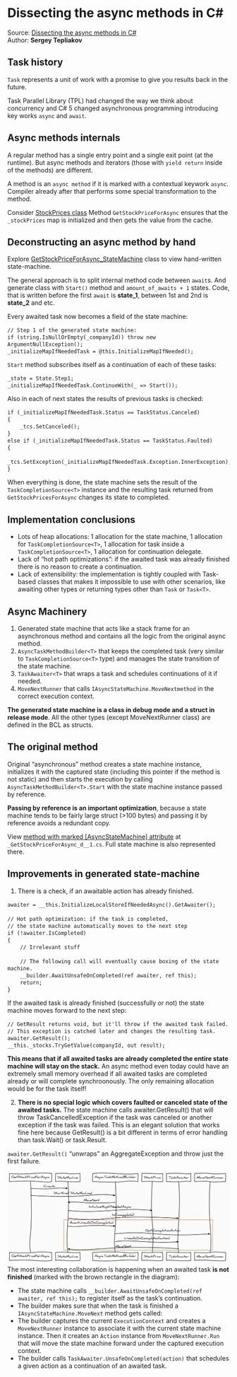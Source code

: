# Dissecting the async methods in C#
Source: [Dissecting the async methods in C#](https://devblogs.microsoft.com/premier-developer/dissecting-the-async-methods-in-c/)  
Author: **Sergey Tepliakov**

## Task history
`Task` represents a unit of work with a promise to give you results back in the future.

Task Parallel Library (TPL) had changed the way we think about concurrency and C# 5 changed asynchronous programming introducing key works `async` and `await`.

## Async methods internals
A regular method has a single entry point and a single exit point (at the runtime). But async methods and iterators (those with `yield return` inside of the methods) are different.

A method is an `async method` if it is marked with a contextual keywork `async`. Compiler already after that performs some special transformation to the method.

Consider [StockPrices class](./StockPrices.cs)
Method `GetStockPriceForAsync` ensures that the `_stockPrices` map is initialized and then gets the value from the cache.

## Deconstructing an async method by hand
Explore [GetStockPriceForAsync_StateMachine](./GetStockPriceForAsync_StateMachine.cs) class to view hand-written state-machine.

The general approach is to split internal method code between `await`s. And generate class with `Start()` method and `amount_of_awaits + 1` states.
Code, that is written before the first `await` is **state_1**, between 1st and 2nd is **state_2** and etc.

Every awaited task now becomes a field of the state machine:
```
// Step 1 of the generated state machine:
if (string.IsNullOrEmpty(_companyId)) throw new ArgumentNullException();
_initializeMapIfNeededTask = @this.InitializeMapIfNeeded();
```

`Start` method subscribes itself as a continuation of each of these tasks:
```
_state = State.Step1;
_initializeMapIfNeededTask.ContinueWith(_ => Start());
```

Also in each of next states the results of previous tasks is checked:
```
if (_initializeMapIfNeededTask.Status == TaskStatus.Canceled)
{
    _tcs.SetCanceled();
}
else if (_initializeMapIfNeededTask.Status == TaskStatus.Faulted)
{
    _tcs.SetException(_initializeMapIfNeededTask.Exception.InnerException);
}
```

When everything is done, the state machine sets the result of the `TaskCompletionSource<T>` instance and the resulting task returned from `GetStockPricesForAsync` changes its state to completed.

## Implementation conclusions
- Lots of heap allocations: 1 allocation for the state machine, 1 allocation for `TaskCompletionSource<T>`, 1 allocation for task inside a `TaskCompletionSource<T>`, 1 allocation for continuation delegate.
- Lack of “hot path optimizations”: if the awaited task was already finished there is no reason to create a continuation.
- Lack of extensibility: the implementation is tightly coupled with Task-based classes that makes it impossible to use with other scenarios, like awaiting other types or returning types other than `Task` or `Task<T>`.

## Async Machinery
1. Generated state machine that acts like a stack frame for an asynchronous method and contains all the logic from the original async method.
2. `AsyncTaskMethodBuilder<T>` that keeps the completed task (very similar to `TaskCompletionSource<T>` type) and manages the state transition of the state machine.
3. `TaskAwaiter<T>` that wraps a task and schedules continuations of it if needed.
4. `MoveNextRunner` that calls `IAsyncStateMachine.MoveNextmethod` in the correct execution context.

**The generated state machine is a class in debug mode and a struct in release mode**. All the other types (except MoveNextRunner class) are defined in the BCL as structs.

## The original method
Original “asynchronous” method creates a state machine instance, initializes it with the captured state (including this pointer if the method is not static) and then starts the execution by calling `AsyncTaskMethodBuilder<T>.Start` with the state machine instance passed by reference.

**Passing by reference is an important optimization**, because a state machine tends to be fairly large struct (>100 bytes) and passing it by reference avoids a redundant copy.

View [method with marked [AsyncStateMachine] attribute](./_GetStockPriceForAsync_d__1.cs) at `_GetStockPriceForAsync_d__1.cs`. Full state machine is also represented there.

## Improvements in generated state-machine
1. There is a check, if an awaitable action has already finished.
```
awaiter = __this.InitializeLocalStoreIfNeededAsync().GetAwaiter();
 
// Hot path optimization: if the task is completed,
// the state machine automatically moves to the next step
if (!awaiter.IsCompleted)
{
    // Irrelevant stuff
 
    // The following call will eventually cause boxing of the state machine.
    __builder.AwaitUnsafeOnCompleted(ref awaiter, ref this);
    return;
}
```

If the awaited task is already finished (successfully or not) the state machine moves forward to the next step:
```
// GetResult returns void, but it'll throw if the awaited task failed.
// This exception is catched later and changes the resulting task.
awaiter.GetResult();
__this._stocks.TryGetValue(companyId, out result);
```

**This means that if all awaited tasks are already completed the entire state machine will stay on the stack.** An async method even today could have an extremely small memory overhead if all awaited tasks are completed already or will complete synchroonously. The only remaining allocation would be for the task itself!

2. **There is no special logic which covers faulted or canceled state of the awaited tasks.** The state machine calls awaiter.GetResult() that will throw TaskCancelledException if the task was canceled or another exception if the task was failed. This is an elegant solution that works fine here because GetResult() is a bit different in terms of error handling than task.Wait() or task.Result.

`awaiter.GetResult()` “unwraps” an AggregateException and throw just the first failure.

![StateMachine](StateMachine.png)
The most interesting collaboration is happening when an awaited task **is not finished** (marked with the brown rectangle in the diagram):

- The state machine calls `__builder.AwaitUnsafeOnCompleted(ref awaiter, ref this);` to register itself as the task’s continuation.
- The builder makes sure that when the task is finished a `IAsyncStateMachine.MoveNext` method gets called:
- The builder captures the current `ExecutionContext` and creates a `MoveNextRunner` instance to associate it with the current state machine instance. Then it creates an `Action` instance from `MoveNextRunner.Run` that will move the state machine forward under the captured execution context.
- The builder calls `TaskAwaiter.UnsafeOnCompleted(action)` that schedules a given action as a continuation of an awaited task.